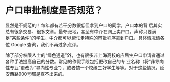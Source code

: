 # 户口审批制度是否规范？

显然是不规范的！每年都有若干分数很低但拿到户口的同学，户口本的背 后其实总有很多交易、很多文章。最夸张地，甚至有中介在网上卖户口。声称只要满足“某些条件”的学生，中介都可以帮忙走特殊的审批程序拿到户口。具体情况请各位 Google 查询，我们不再过多点评。

除了部分权限人士的“绿色通道”外，也有很多非上海高校的应届生户口申请者通过各种手法提高自己的分数。常见的作假手段包括更改自己的专 业名称（将“非导向性专业”更改为“导向性专业”），或者搞一个校级三好学生等等。对于这些情况，延安西路900号都是查不出来的。

